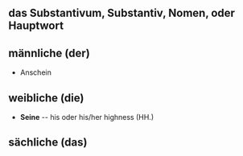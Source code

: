 ## das **Substantivum**, **Substantiv**, **Nomen**, oder **Hauptwort**

## männliche (der)
- Anschein

## weibliche (die)
- **Seine** -- his oder his/her highness (HH.)

## sächliche (das)